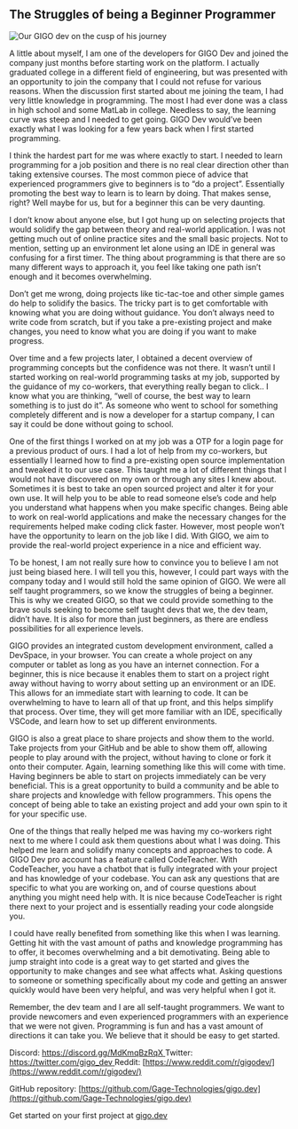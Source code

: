 
## The Struggles of being a Beginner Programmer

![Our GIGO dev on the cusp of his journey](https://cdn-images-1.medium.com/max/3584/1*1B8iZILFZ64Y6jnXI_Xstw.png)

A little about myself, I am one of the developers for GIGO Dev and joined the company just months before starting work on the platform. I actually graduated college in a different field of engineering, but was presented with an opportunity to join the company that I could not refuse for various reasons. When the discussion first started about me joining the team, I had very little knowledge in programming. The most I had ever done was a class in high school and some MatLab in college. Needless to say, the learning curve was steep and I needed to get going. GIGO Dev would’ve been exactly what I was looking for a few years back when I first started programming.

I think the hardest part for me was where exactly to start. I needed to learn programming for a job position and there is no real clear direction other than taking extensive courses. The most common piece of advice that experienced programmers give to beginners is to “do a project”. Essentially promoting the best way to learn is to learn by doing. That makes sense, right? Well maybe for us, but for a beginner this can be very daunting.

I don’t know about anyone else, but I got hung up on selecting projects that would solidify the gap between theory and real-world application. I was not getting much out of online practice sites and the small basic projects. Not to mention, setting up an environment let alone using an IDE in general was confusing for a first timer. The thing about programming is that there are so many different ways to approach it, you feel like taking one path isn’t enough and it becomes overwhelming.

Don’t get me wrong, doing projects like tic-tac-toe and other simple games do help to solidify the basics. The tricky part is to get comfortable with knowing what you are doing without guidance. You don’t always need to write code from scratch, but if you take a pre-existing project and make changes, you need to know what you are doing if you want to make progress.

Over time and a few projects later, I obtained a decent overview of programming concepts but the confidence was not there. It wasn’t until I started working on real-world programming tasks at my job, supported by the guidance of my co-workers, that everything really began to click.. I know what you are thinking, “well of course, the best way to learn something is to just do it”. As someone who went to school for something completely different and is now a developer for a startup company, I can say it could be done without going to school.

One of the first things I worked on at my job was a OTP for a login page for a previous product of ours. I had a lot of help from my co-workers, but essentially I learned how to find a pre-existing open source implementation and tweaked it to our use case. This taught me a lot of different things that I would not have discovered on my own or through any sites I knew about. Sometimes it is best to take an open sourced project and alter it for your own use. It will help you to be able to read someone else’s code and help you understand what happens when you make specific changes. Being able to work on real-world applications and make the necessary changes for the requirements helped make coding click faster. However, most people won’t have the opportunity to learn on the job like I did. With GIGO, we aim to provide the real-world project experience in a nice and efficient way.

To be honest, I am not really sure how to convince you to believe I am not just being biased here. I will tell you this, however, I could part ways with the company today and I would still hold the same opinion of GIGO. We were all self taught programmers, so we know the struggles of being a beginner. This is why we created GIGO, so that we could provide something to the brave souls seeking to become self taught devs that we, the dev team, didn’t have. It is also for more than just beginners, as there are endless possibilities for all experience levels.

GIGO provides an integrated custom development environment, called a DevSpace, in your browser. You can create a whole project on any computer or tablet as long as you have an internet connection. For a beginner, this is nice because it enables them to start on a project right away without having to worry about setting up an environment or an IDE. This allows for an immediate start with learning to code. It can be overwhelming to have to learn all of that up front, and this helps simplify that process. Over time, they will get more familiar with an IDE, specifically VSCode, and learn how to set up different environments.

GIGO is also a great place to share projects and show them to the world. Take projects from your GitHub and be able to show them off, allowing people to play around with the project, without having to clone or fork it onto their computer. Again, learning something like this will come with time. Having beginners be able to start on projects immediately can be very beneficial. This is a great opportunity to build a community and be able to share projects and knowledge with fellow programmers. This opens the concept of being able to take an existing project and add your own spin to it for your specific use.

One of the things that really helped me was having my co-workers right next to me where I could ask them questions about what I was doing. This helped me learn and solidify many concepts and approaches to code. A GIGO Dev pro account has a feature called CodeTeacher. With CodeTeacher, you have a chatbot that is fully integrated with your project and has knowledge of your codebase. You can ask any questions that are specific to what you are working on, and of course questions about anything you might need help with. It is nice because CodeTeacher is right there next to your project and is essentially reading your code alongside you.

I could have really benefited from something like this when I was learning. Getting hit with the vast amount of paths and knowledge programming has to offer, it becomes overwhelming and a bit demotivating. Being able to jump straight into code is a great way to get started and gives the opportunity to make changes and see what affects what. Asking questions to someone or something specifically about my code and getting an answer quickly would have been very helpful, and was very helpful when I got it.

Remember, the dev team and I are all self-taught programmers. We want to provide newcomers and even experienced programmers with an experience that we were not given. Programming is fun and has a vast amount of directions it can take you. We believe that it should be easy to get started.

Discord: [https://discord.gg/MdKmqBzRqX
](https://discord.gg/MdKmqBzRqX)Twitter:[ https://twitter.com/gigo_dev
](https://twitter.com/gigo_dev)Reddit: [https://www.reddit.com/r/gigodev/](https://www.reddit.com/r/gigodev/)

GitHub repository: [https://github.com/Gage-Technologies/gigo.dev](https://github.com/Gage-Technologies/gigo.dev)

Get started on your first project at [gigo.dev](http://gigo.dev)
